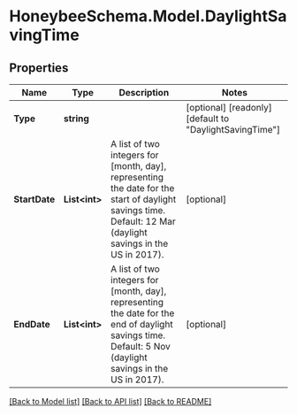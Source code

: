 
# HoneybeeSchema.Model.DaylightSavingTime

## Properties

Name | Type | Description | Notes
------------ | ------------- | ------------- | -------------
**Type** | **string** |  | [optional] [readonly] [default to "DaylightSavingTime"]
**StartDate** | **List&lt;int&gt;** | A list of two integers for [month, day], representing the date for the start of daylight savings time. Default: 12 Mar (daylight savings in the US in 2017). | [optional] 
**EndDate** | **List&lt;int&gt;** | A list of two integers for [month, day], representing the date for the end of daylight savings time. Default: 5 Nov (daylight savings in the US in 2017). | [optional] 

[[Back to Model list]](../README.md#documentation-for-models)
[[Back to API list]](../README.md#documentation-for-api-endpoints)
[[Back to README]](../README.md)


